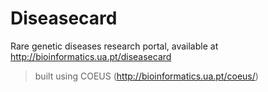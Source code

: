 Diseasecard
===========

Rare genetic diseases research portal, available at http://bioinformatics.ua.pt/diseasecard

> built using COEUS (http://bioinformatics.ua.pt/coeus/)